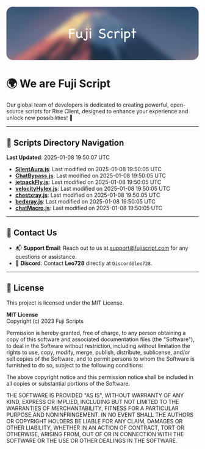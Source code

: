 ![Banner](.github/b.webp)

# 🌍 **We are Fuji Script**

Our global team of developers is dedicated to creating powerful, open-source scripts for Rise Client, designed to enhance your experience and unlock new possibilities! 🌟

---
<!-- SCRIPTS_NAVIGATION_START -->
## 📂 **Scripts Directory Navigation**

**Last Updated**: 2025-01-08 19:50:07 UTC

- **[SilentAura.js](scripts/SilentAura.js)**: Last modified on 2025-01-08 19:50:05 UTC
- **[ChatBypass.js](scripts/ChatBypass.js)**: Last modified on 2025-01-08 19:50:05 UTC
- **[jetpackFly.js](scripts/jetpackFly.js)**: Last modified on 2025-01-08 19:50:05 UTC
- **[velocityHylex.js](scripts/velocityHylex.js)**: Last modified on 2025-01-08 19:50:05 UTC
- **[chestxray.js](scripts/chestxray.js)**: Last modified on 2025-01-08 19:50:05 UTC
- **[bedxray.js](scripts/bedxray.js)**: Last modified on 2025-01-08 19:50:05 UTC
- **[chatMacro.js](scripts/chatMacro.js)**: Last modified on 2025-01-08 19:50:05 UTC

<!-- SCRIPTS_NAVIGATION_END -->

---

## 💬 **Contact Us**  
- 📬 **Support Email**: Reach out to us at [support@fujiscript.com](mailto:support@fujiscript.com) for any questions or assistance.  
- 💬 **Discord**: Contact **Leo728** directly at `Discord@leo728`.

---

## 📜 **License**

This project is licensed under the MIT License.  

**MIT License**  
Copyright (c) 2023 Fuji Scripts  

Permission is hereby granted, free of charge, to any person obtaining a copy of this software and associated documentation files (the "Software"), to deal in the Software without restriction, including without limitation the rights to use, copy, modify, merge, publish, distribute, sublicense, and/or sell copies of the Software, and to permit persons to whom the Software is furnished to do so, subject to the following conditions:  

The above copyright notice and this permission notice shall be included in all copies or substantial portions of the Software.  

THE SOFTWARE IS PROVIDED "AS IS", WITHOUT WARRANTY OF ANY KIND, EXPRESS OR IMPLIED, INCLUDING BUT NOT LIMITED TO THE WARRANTIES OF MERCHANTABILITY, FITNESS FOR A PARTICULAR PURPOSE AND NONINFRINGEMENT. IN NO EVENT SHALL THE AUTHORS OR COPYRIGHT HOLDERS BE LIABLE FOR ANY CLAIM, DAMAGES OR OTHER LIABILITY, WHETHER IN AN ACTION OF CONTRACT, TORT OR OTHERWISE, ARISING FROM, OUT OF OR IN CONNECTION WITH THE SOFTWARE OR THE USE OR OTHER DEALINGS IN THE SOFTWARE.  
